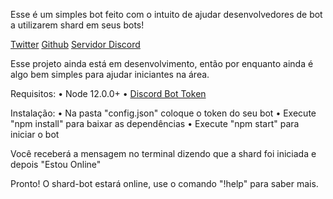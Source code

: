Esse é um simples bot feito com o intuito de ajudar desenvolvedores de bot a utilizarem shard em seus bots!

[Twitter](https://twitter.com/Whiteziin_?s=09)
[Github](https://github.com/Whiteziin)
[Servidor Discord](https://discord.gg/cy2Rmh9)

Esse projeto ainda está em desenvolvimento, então por enquanto ainda é algo bem simples para ajudar iniciantes na área.

Requisitos:
• Node 12.0.0+
• [Discord Bot Token](https://discord.com/developers/applications)

Instalação:
• Na pasta "config.json" coloque o token do seu bot
• Execute "npm install" para baixar as dependências
• Execute "npm start" para iniciar o bot

Você receberá a mensagem no terminal dizendo que a shard foi iniciada e depois "Estou Online"

Pronto! O shard-bot estará online, use o comando "!help" para saber mais.